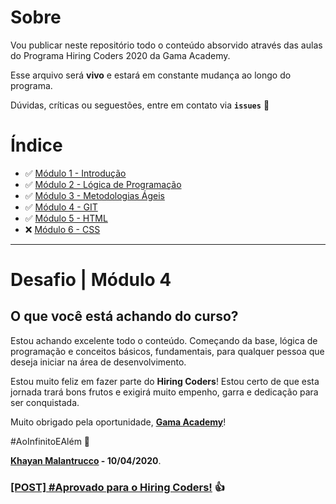 # Sobre
Vou publicar neste repositório todo o conteúdo absorvido através das aulas do Programa Hiring Coders 2020 da Gama Academy.

Esse arquivo será **vivo** e estará em constante mudança ao longo do programa.

Dúvidas, críticas ou seguestões, entre em contato via **`issues`** 💬

# Índice
- ✅ [Módulo 1 - Introdução]()
- ✅ [Módulo 2 - Lógica de Programação]()
- ✅ [Módulo 3 - Metodologias Ágeis]()
- ✅ [Módulo 4 - GIT]()
- ✅ [Módulo 5 - HTML]()
- ❌ [Módulo 6 - CSS]()

___
# Desafio | Módulo 4

## O que você está achando do curso?
Estou achando excelente todo o conteúdo. Começando da base, lógica de programação e conceitos básicos, fundamentais, para qualquer pessoa que deseja iniciar na área de desenvolvimento.

Estou muito feliz em fazer parte do **Hiring Coders**! Estou certo de que esta jornada trará bons frutos e exigirá muito empenho, garra e dedicação para ser conquistada.

Muito obrigado pela oportunidade, **<a href="https://gama.academy/">Gama Academy**</a>!

#AoInfinitoEAlém 🚀

<a href="https://khayan.githup.io">**Khayan Malantrucco</a> - 10/04/2020**.

### <a href="https://www.linkedin.com/feed/update/urn:li:activity:6654065564882882560/">[POST] #Aprovado para o Hiring Coders!</a> 👍